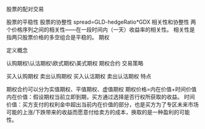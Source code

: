 股票的配对交易

股票的平稳性
股票的协整性
spread=GLD-hedgeRatio*GDX
相关性和协整性 两个价格序列之间的相关性——在一段时间内（一天）收益率的相关性。 相关性是指两只股票价格的多空组合是平稳的。
期权

定义概念

认购期权\认沽期权\欧式期权\美式期权
期权合约
交易策略

买入认购期权
卖出认购期权
买入认沽期权
卖出认沽期权
特点

期权合约可以分为实值期权、平值期权、虚值期权
期权价格=内在价值+时间价值 内在价值：假设期权当前立即到期，买方通过选择是否行权所获取的收益。 时间价值：买方支付的权利金中超出当前内在价值的部分，也是买方为了专区未来市场可能的上涨/下跌带来的收益而愿意付给卖方的成本，换取的是一种盈利的可能性。
